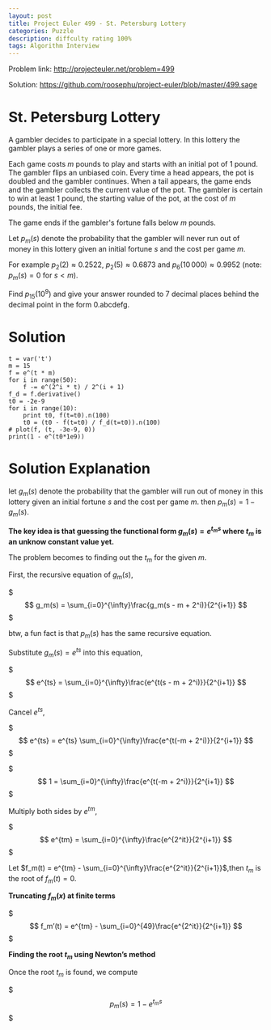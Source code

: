 ```yaml
---
layout: post
title: Project Euler 499 - St. Petersburg Lottery
categories: Puzzle
description: diffculty rating 100%
tags: Algorithm Interview
---
```


Problem link: http://projecteuler.net/problem=499

Solution: https://github.com/roosephu/project-euler/blob/master/499.sage

# St. Petersburg Lottery

A gambler decides to participate in a special lottery. In this lottery the gambler plays a series of one or more games.

Each game costs $m$ pounds to play and starts with an initial pot of $1$ pound. The gambler flips an unbiased coin. Every time a head appears, the pot is doubled and the gambler continues. When a tail appears, the game ends and the gambler collects the current value of the pot. The gambler is certain to win at least $1$ pound, the starting value of the pot, at the cost of $m$ pounds, the initial fee.

The game ends if the gambler's fortune falls below $m$ pounds.

Let $p_m(s)$ denote the probability that the gambler will never run out of money in this lottery given an initial fortune $s$ and the cost per game $m$.

For example $p_2(2) \approx 0.2522$, $p_2(5) \approx 0.6873$ and $p_6(10\,000) \approx 0.9952$ (note: $p_m(s) = 0$ for $s \lt m$).

Find $p_{15}(10^9)$ and give your answer rounded to $7$ decimal places behind the decimal point in the form 0.abcdefg.

# Solution

```
t = var('t')
m = 15
f = e^(t * m)
for i in range(50):
    f -= e^(2^i * t) / 2^(i + 1)
f_d = f.derivative()
t0 = -2e-9
for i in range(10):
    print t0, f(t=t0).n(100)
    t0 = (t0 - f(t=t0) / f_d(t=t0)).n(100)
# plot(f, (t, -3e-9, 0))
print(1 - e^(t0*1e9))
```

# Solution Explanation

let $g_m(s)$ denote the probability that the gambler will run out of money in this lottery given an initial fortune $s$ and the cost per game $m$. then $p_m(s) = 1 - g_m(s)$.

**The key idea is that guessing the functional form $g_m(s) = e^{t_ms}$ where $t_m$ is an unknow constant value yet.**

The problem becomes to finding out the $t_m$ for the given $m$.

First, the recursive equation of $g_m(s)$,

$$$
g_m(s) = \sum_{i=0}^{\infty}\frac{g_m(s - m + 2^i)}{2^{i+1}}
$$$

btw, a fun fact is that $p_m(s)$ has the same recursive equation. 

Substitute $g_m(s) = e^{ts}$ into this equation,

$$$
e^{ts} = \sum_{i=0}^{\infty}\frac{e^{t(s - m + 2^i)}}{2^{i+1}}
$$$

Cancel $e^{ts}$,

$$$
e^{ts} = e^{ts} \sum_{i=0}^{\infty}\frac{e^{t(-m + 2^i)}}{2^{i+1}}
$$$

$$$
1 = \sum_{i=0}^{\infty}\frac{e^{t(-m + 2^i)}}{2^{i+1}}
$$$

Multiply both sides by $e^{tm}$,

$$$
e^{tm} =  \sum_{i=0}^{\infty}\frac{e^{2^it}}{2^{i+1}}
$$$

Let $f_m(t) = e^{tm} - \sum_{i=0}^{\infty}\frac{e^{2^it}}{2^{i+1}}$,then $t_m$ is the root of $f_m(t) = 0$. 

**Truncating $f_m(x)$ at finite terms**

$$$
f_m’(t) = e^{tm} - \sum_{i=0}^{49}\frac{e^{2^it}}{2^{i+1}}
$$$

**Finding the root $t_m$ using Newton’s method**

Once the root $t_m$ is found, we compute

$$$
p_m(s) = 1 - e^{t_ms}
$$$
